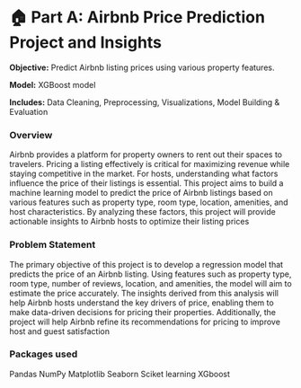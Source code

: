 # 🏠 Part A: Airbnb Price Prediction Project and Insights

**Objective:** Predict Airbnb listing prices using various property features.

**Model:** XGBoost model

**Includes:** Data Cleaning, Preprocessing, Visualizations, Model Building & Evaluation

 ### Overview
 Airbnb provides a platform for property owners to rent out their spaces to travelers. Pricing a
 listing effectively is critical for maximizing revenue while staying competitive in the market.
 For hosts, understanding what factors influence the price of their listings is essential.
 This project aims to build a machine learning model to predict the price of Airbnb listings
 based on various features such as property type, room type, location, amenities, and host
 characteristics. By analyzing these factors, this project will provide actionable insights to
 Airbnb hosts to optimize their listing prices

 ### Problem Statement
 The primary objective of this project is to develop a regression model that predicts the price
 of an Airbnb listing. Using features such as property type, room type, number of reviews,
 location, and amenities, the model will aim to estimate the price accurately.
 The insights derived from this analysis will help Airbnb hosts understand the key drivers of
 price, enabling them to make data-driven decisions for pricing their properties. Additionally,
 the project will help Airbnb refine its recommendations for pricing to improve host and guest
 satisfaction

 ### Packages used
 Pandas
 NumPy
 Matplotlib
 Seaborn
 Sciket learning
 XGboost 

 

